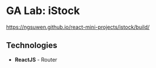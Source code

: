 # GA Lab: iStock
https://ngsuwen.github.io/react-mini-projects/istock/build/
## Technologies
* **ReactJS** - Router

